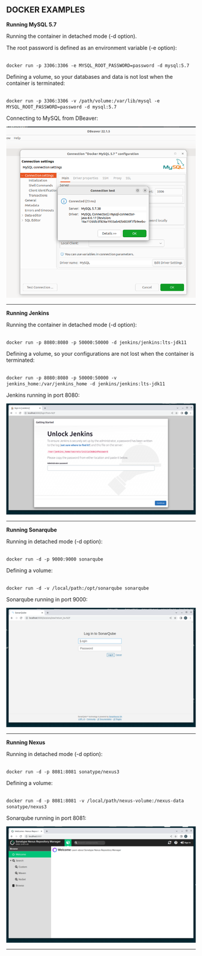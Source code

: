 DOCKER EXAMPLES
--------------------------------------------------------------

**Running MySQL 5.7**


Running the container in detached mode (-d option). 

The root password is defined as an environment variable (-e option):

```

docker run -p 3306:3306 -e MYSQL_ROOT_PASSWORD=password -d mysql:5.7

```

Defining a volume, so your databases and data is not lost when the container is terminated:

```

docker run -p 3306:3306 -v /path/volume:/var/lib/mysql -e MYSQL_ROOT_PASSWORD=password -d mysql:5.7

```

Connecting to MySQL from DBeaver:

![DBeaver](../screenshots/Docker_MySQL_From_DBeaver.png)

--------------------------------------------------------------

**Running Jenkins**


Running the container in detached mode (-d option):

```

docker run -p 8080:8080 -p 50000:50000 -d jenkins/jenkins:lts-jdk11

```

Defining a volume, so your configurations are not lost when the container is terminated:

```

docker run -p 8080:8080 -p 50000:50000 -v jenkins_home:/var/jenkins_home -d jenkins/jenkins:lts-jdk11

```

Jenkins running in port 8080:

![Jenkins](../screenshots/Docker_Jenkins.png)

--------------------------------------------------------------

**Running Sonarqube**


Running in detached mode (-d option):

```

docker run -d -p 9000:9000 sonarqube

```

Defining a volume:

```

docker run -d -v /local/path:/opt/sonarqube sonarqube

```

Sonarqube running in port 9000:

![Sonarqube](../screenshots/SonarQube.png)

--------------------------------------------------------------

**Running Nexus**


Running in detached mode (-d option):

```

docker run -d -p 8081:8081 sonatype/nexus3

```

Defining a volume:

```

docker run -d -p 8081:8081 -v /local/path/nexus-volume:/nexus-data sonatype/nexus3

```

Sonarqube running in port 8081:

![Nexus](../screenshots/Nexus_Repository_Manager.png)

--------------------------------------------------------------
